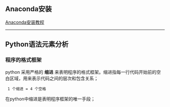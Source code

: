 

## Anaconda安装

[Anaconda安装教程](https://www.yuque.com/docs/share/89cc01dc-b813-44b4-a9ac-41491dbc55be?#)

---

## Python语法元素分析

### 程序的格式框架

python 采用严格的 **缩进** 来表明程序的格式框架。缩进指每一行代码开始前的空白区域，用来表示代码之间的层次和包含关系；

```
 1 个缩进 = 4 个空格
```

在python中缩进是表明程序框架的唯一手段；